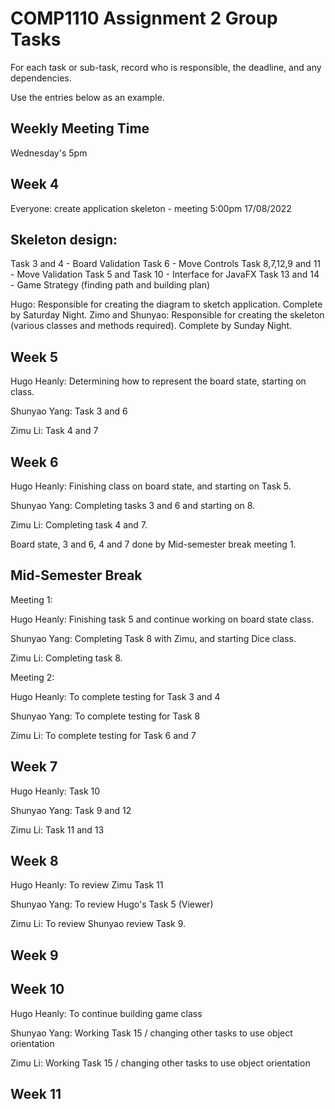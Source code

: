 # COMP1110 Assignment 2 Group Tasks

For each task or sub-task, record who is responsible, the deadline, and
any dependencies.

Use the entries below as an example.

## Weekly Meeting Time
Wednesday's 5pm


## Week 4

Everyone: create application skeleton - meeting 5:00pm 17/08/2022

## Skeleton design:

Task 3 and 4 - Board Validation
Task 6 - Move Controls
Task 8,7,12,9 and 11 - Move Validation
Task 5 and Task 10 - Interface for JavaFX
Task 13 and 14 - Game Strategy (finding path and building plan)

Hugo: Responsible for creating the diagram to sketch application. Complete by Saturday Night.
Zimo and Shunyao: Responsible for creating the skeleton (various classes and methods required). Complete by Sunday Night.


## Week 5

Hugo Heanly: Determining how to represent the board state, starting on class.

Shunyao Yang: Task 3 and 6

Zimu Li: Task 4 and 7

## Week 6

Hugo Heanly: Finishing class on board state, and starting on Task 5.

Shunyao Yang: Completing tasks 3 and 6 and starting on 8.

Zimu Li: Completing task 4 and 7.

Board state, 3 and 6, 4 and 7 done by Mid-semester break meeting 1.

## Mid-Semester Break

Meeting 1:

Hugo Heanly: Finishing task 5 and continue working on board state class.

Shunyao Yang: Completing Task 8 with Zimu, and starting Dice class.

Zimu Li: Completing task 8. 

Meeting 2:

Hugo Heanly: To complete testing for Task 3 and 4

Shunyao Yang: To complete testing for Task 8

Zimu Li: To complete testing for Task 6 and 7


## Week 7

Hugo Heanly: Task 10

Shunyao Yang: Task 9 and 12

Zimu Li: Task 11 and 13


## Week 8

Hugo Heanly: To review Zimu Task 11

Shunyao Yang: To review Hugo's Task 5 (Viewer)

Zimu Li: To review Shunyao review Task 9.

## Week 9

## Week 10

Hugo Heanly: To continue building game class

Shunyao Yang: Working Task 15 / changing other tasks to use object orientation

Zimu Li: Working Task 15 / changing other tasks to use object orientation

## Week 11

